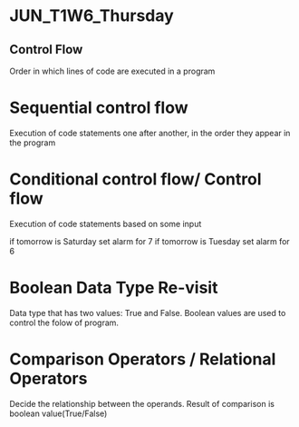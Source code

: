# JUN_T1W6_Thursday

## Control Flow
Order in which lines of code are executed in a program

# Sequential control flow
Execution of code statements one after another, in the order they appear in the program

# Conditional control flow/ Control flow
Execution of code statements based on some input

if tomorrow is Saturday
    set alarm for 7
if tomorrow is Tuesday
    set alarm for 6

# Boolean Data Type Re-visit
Data type that has two values: True and False. Boolean values are used to control the folow of program.

# Comparison Operators / Relational Operators 
Decide the relationship between the operands. Result of comparison is boolean value(True/False)

